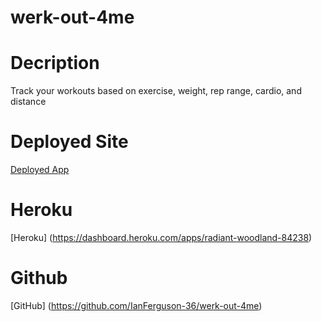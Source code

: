 # werk-out-4me
# Decription
Track your workouts based on exercise, weight, rep range, cardio, and distance


# Deployed Site
[Deployed App](https://radiant-woodland-84238.herokuapp.com/ )

# Heroku
[Heroku] (https://dashboard.heroku.com/apps/radiant-woodland-84238)

# Github
[GitHub] (https://github.com/IanFerguson-36/werk-out-4me)